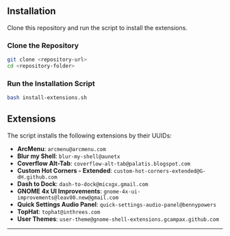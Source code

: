 ## Installation

Clone this repository and run the script to install the extensions.

### Clone the Repository

```bash
git clone <repository-url>
cd <repository-folder>
```

### Run the Installation Script

```bash
bash install-extensions.sh
```

## Extensions

The script installs the following extensions by their UUIDs:

- **ArcMenu**: `arcmenu@arcmenu.com`
- **Blur my Shell**: `blur-my-shell@aunetx`
- **Coverflow Alt-Tab**: `coverflow-alt-tab@palatis.blogspot.com`
- **Custom Hot Corners - Extended**: `custom-hot-corners-extended@G-dH.github.com`
- **Dash to Dock**: `dash-to-dock@micxgx.gmail.com`
- **GNOME 4x UI Improvements**: `gnome-4x-ui-improvements@leav00.new@gmail.com`
- **Quick Settings Audio Panel**: `quick-settings-audio-panel@bennypowers`
- **TopHat**: `tophat@inthrees.com`
- **User Themes**: `user-theme@gnome-shell-extensions.gcampax.github.com`

---
